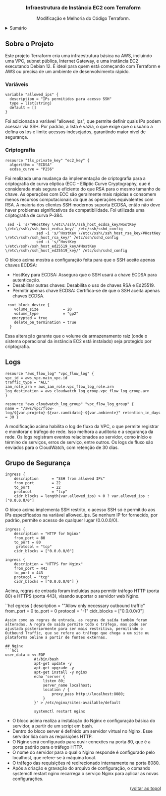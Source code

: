 
<a name="modificado-top"></a>



<br />
<div align="center">
  <a href="https://github.com/seu-username/"Infraestrutura-de-Instância-EC2-com-Terraform">
  </a>

<h3 align="center">Infraestrutura de Instância EC2 com Terraform</h3>

  <p align="center">
    Modificação e Melhoria do Código Terraform. 
  </p>
</div>

<!-- TABLE OF CONTENTS -->
<details>
  <summary>Sumário</summary>
  <ol>
    <li><a href="#variaveis">Variáveis</a></li>
    <li><a href="#criptografia">Criptografia SSH</a></li>
    <li><a href="#logs">Logs</a></li>
    <li><a href="#vpc-e-rede">VPC e Rede</a></li>
    <li><a href="#grupo-de-segurança">Grupo de Segurança</a></li>
    <li><a href="#nginx">Nginx</a></li>
  </ol>
</details>

<!-- ABOUT THE PROJECT -->
## Sobre o Projeto

Este projeto Terraform cria uma infraestrutura básica na AWS, incluindo uma VPC, subnet pública, Internet Gateway, e uma instância EC2 executando Debian 12. É ideal para quem está começando com Terraform e AWS ou precisa de um ambiente de desenvolvimento rápido.

### Variáveis

```hcl
variable "allowed_ips" { 
  description = "IPs permitidos para acesso SSH" 
  type = list(string)
  default = [] 
}
 ```
Foi adicionada a variável "allowed_ips", que permite definir quais IPs podem acessar via SSH. Por padrão, a lista é vazia, o que exige que o usuário a defina os Ips e limite acessos indesejados, garantindo maior nível de segurança.

### Criptografia

```hcl
resource "tls_private_key" "ec2_key" {
  algorithm = "ECDSA"
  ecdsa_curve = "P256"
 ```
Foi realizada uma mudança da implementação de criptografia para a criptografia de curva elíptica (ECC - Elliptic Curve Cryptography, que é considerada mais segura e eficiente do que RSA para o mesmo tamanho de chave. 
As operações com ECC são geralmente mais rápidas e consomem menos recursos computacionais do que as operações equivalentes com RSA.
A maioria dos clientes SSH modernos suporta ECDSA, então não deve haver problemas significativos de compatibilidade.
Foi utilizada uma criptografia de curva P-384.

```hcl
 sed -i 's/^#HostKey \/etc\/ssh\/ssh_host_ecdsa_key/HostKey \/etc\/ssh\/ssh_host_ecdsa_key/' /etc/ssh/sshd_config
              sed -i 's/^HostKey \/etc\/ssh\/ssh_host_rsa_key/#HostKey \/etc\/ssh\/ssh_host_rsa_key/' /etc/ssh/sshd_config
              sed -i 's/^HostKey \/etc\/ssh\/ssh_host_ed25519_key/#HostKey \/etc\/ssh\/ssh_host_ed25519_key/' /etc/ssh/sshd_config
 ```
O bloco acima mostra a configuração feita para que o SSH aceite apenas chaves ECDSA:
- HostKey para ECDSA: Assegura que o SSH usará a chave ECDSA para autenticação.
- Desabilitar outras chaves: Desabilita o uso de chaves RSA e Ed25519.
- Permitir apenas chave ECDSA: Certifica-se de que o SSH aceita apenas chaves ECDSA.

```hcl
 root_block_device {
    volume_size           = 20
    volume_type           = "gp2"
   encrypted = true 
    delete_on_termination = true
  }
 ```
Essa alteração garante que o volume de armazenamento raiz (onde o sistema operacional da instância EC2 está instalado) seja protegido por criptografia.

## Logs

```hcl
resource "aws_flow_log" "vpc_flow_log" { 
vpc_id = aws_vpc.main_vpc.id 
traffic_type = "ALL" 
iam_role_arn = aws_iam_role.vpc_flow_log_role.arn 
log_destination = aws_cloudwatch_log_group.vpc_flow_log_group.arn 
}

resource "aws_cloudwatch_log_group" "vpc_flow_log_group" { 
name = "/aws/vpc/flow-log/${var.projeto}-${var.candidato}-${var.ambiente}" retention_in_days = 30 }
 ```
A modificação acima habilita o log de fluxo da VPC, o que permite registrar e monitorar o tráfego de rede. Isso melhora a auditoria e a segurança da rede. Os logs registram eventos relacionados ao servidor, como início e término de serviços, erros de serviço, entre outros.
Os logs de fluxo são enviados para o CloudWatch, com retenção de 30 dias.


## Grupo de Segurança

```hcl
ingress {
    description      = "SSH from allowed IPs"
    from_port        = 22
    to_port          = 22
    protocol         = "tcp"
    cidr_blocks = length(var.allowed_ips) > 0 ? var.allowed_ips : ["0.0.0.0/0"]
 ```
O bloco acima implementa SSH restrito, o acesso SSH só é permitido aos IPs especificados na variável allowed_ips. Se nenhum IP for fornecido, por padrão, permite o acesso de qualquer lugar (0.0.0.0/0).

```hcl
ingress { 
	description = "HTTP for Nginx" 
	from_port = 80 
	to_port = 80
	 protocol = "tcp" 
	cidr_blocks = ["0.0.0.0/0"] 

ingress {
 	description = "HTTPS for Nginx" 
	from_port = 443 
	to_port = 443 
	protocol = "tcp" 
	cidr_blocks = ["0.0.0.0/0"] }
 ```
Acima, regras de entrada foram incluídas para permitir tráfego HTTP (porta 80) e HTTPS (porta 443), visando suportar o servidor web Nginx.

``hcl
 egress {
    description      = ""Allow only necessary outbound traffic"
    from_port        = 0
    to_port          = 0
    protocol         = "-1"
    cidr_blocks      = ["0.0.0.0/0"]
 ```
Assim como as regras de entrada, as regras de saída também foram alteradas. A regra de saída permite todo o tráfego, mas pode ser ajustada posteriormente para ser mais restritiva, permitindo o Outbound Traffic, que se refere ao tráfego que chega a um site ou plataforma online a partir de fontes externas.

## Nginx
```hcl
user_data = <<-EOF
              #!/bin/bash
              apt-get update -y
              apt-get upgrade -y
              apt-get install -y nginx
              echo 'server {
                  listen 80;
                  server_name localhost;
                  location / {
                      proxy_pass http://localhost:8080;
                  }
              }' > /etc/nginx/sites-available/default

              systemctl restart nginx
 ```
- O bloco acima realiza a instalação do Nginx e configuração básica do servidor, a partir de um script em bash.
- Dentro do bloco server é definido um servidor virtual no Nginx. Esse servidor lida com as requisições HTTP.
- O Nginx será configurado para ouvir conexões na porta 80, que é a porta padrão para o tráfego HTTP.
- O nome do servidor para o qual o Nginx responde é configurado pelo localhost, que refere-se à máquina local. 
- O tráfego das requisições ré redirecionado internamente na porta 8080.
- Após a criação e gravação do arquivo de configuração, o comando systemctl restart nginx recarrega o serviço Nginx para aplicar as novas configurações. 

<p align="right">(<a href="#readme-top">voltar ao topo</a>)</p>
